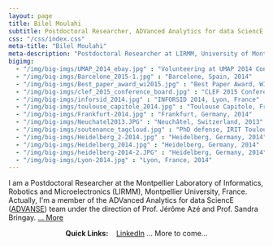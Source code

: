 ```yaml
---
layout: page
title: Bilel Moulahi
subtitle: Postdoctoral Researcher, ADVanced Analytics for data SciencE team
css: "/css/index.css"
meta-title: "Bilel Moulahi"
meta-description: "Postdoctoral Researcher at LIRMM, University of Montpellier"
bigimg:
  - "/img/big-imgs/UMAP_2014_ebay.jpg" : "Volunteering at UMAP 2014 Conference, talk of Elizabeth Churchill, Head of eBay Research Labs, Aalborg, Denmark"
  - "/img/big-imgs/Barcelone_2015-1.jpg" : "Barcelone, Spain, 2014"
  - "/img/big-imgs/Best_paper_award_wi2015.jpg" : "Best Paper Award, WI Conference, Singapore, 2015"
  - "/img/big-imgs/clef_2015_conference_board.jpg" : "CLEF 2015 Conference, Toulouse, France"
  - "/img/big-imgs/inforsid_2014.jpg" : "INFORSID 2014, Lyon, France"
  - "/img/big-imgs/toulouse_capitole_2014.jpg" : "Toulouse Capitole, France, 2015"
  - "/img/big-imgs/Frankfurt-2014.jpg" : "Frankfurt, Germany, 2014"
  - "/img/big-imgs/Neuchatel2013.JPG" : "Neuchâtel, Switzerland, 2013"
  - "/img/big-imgs/soutenance_tagcloud.jpg" : "PhD defense, IRIT Toulouse, 2015"
  - "/img/big-imgs/Heidelberg_2-2014.jpg" : "Heidelberg, Germany, 2014"
  - "/img/big-imgs/Heidelberg_2014.jpg" : "Heidelberg, Germany, 2014"
  - "/img/big-imgs/heidelberg-2014-2.JPG" : "Heidelberg, Germany, 2014"
  - "/img/big-imgs/Lyon-2014.jpg" : "Lyon, France, 2014"
---
```


I am a Postdoctoral Researcher at the Montpellier Laboratory of Informatics, Robotics and Microelectronics (LIRMM), Montpellier University, France. Actually, I'm a member of the ADVanced Analytics for data SciencE ([ADVANSE](https://www.lirmm.fr/recherche/equipes/advanse)) team under the direction of Prof. Jérôme Azé and Prof. Sandra Bringay. [... More](aboutme)

<div style="text-align:center">
<strong>Quick Links:</strong> &nbsp;&nbsp; 
<a href="https://www.linkedin.com/in/bilelmoulahi" role="button" class="btn btn-primary">LinkedIn</a> ... More to come...
</div>
